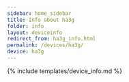 ```yaml
---
sidebar: home_sidebar
title: Info about ha3g
folder: info
layout: deviceinfo
redirect_from: ha3g_info.html
permalink: /devices/ha3g/
device: ha3g
---
```

{% include templates/device_info.md %}